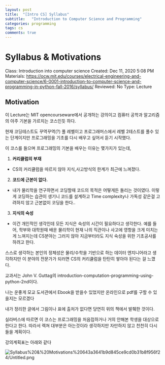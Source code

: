 ```yaml
---
layout: post
title:  "[Intro CS] Syllabus"
subtitle:   "Introduction to Computer Science and Programming"
categories: programming
tags: cs
comments: true
---
```

# Syllabus & Motivations

Class: Introduction into computer science
Created: Dec 11, 2020 5:08 PM
Materials: https://ocw.mit.edu/courses/electrical-engineering-and-computer-science/6-0001-introduction-to-computer-science-and-programming-in-python-fall-2016/syllabus/
Reviewed: No
Type: Lecture

## Motivation

이 Lecture는 MIT opencourseware에서 공개하는 강의이고 컴퓨터 공학과 알고리즘의 아주 기본을 가르치는 코스인듯 하다.

현재 코딩테스트도 꾸역꾸역(?) 풀 레벨이고 프로그래머스에서 레벨 2테스트를 풀수 있는 단계이지만 프로그래밍을 기초를 다시 배우고 싶어서 듣기 시작했다.

이 코스를 들으며 프로그래밍의 기본을 배우는 이유는 몇가지가 있는데, 

1. **커리큘럼의 부재**
- CS의 커리큘럼을 따르지 않아 지식,사고방식의 한계가 최근에 느껴졌다. 
2. **코드에 근본이 없다.**
- 내가 물리학을 연구하면서 코딩할때 코드의 목적은 어떻게든 돌리는 것이였다. 이렇게 코딩하는 습관이 생기니 코드를 설계하고 Time complexity나 가독성 같은걸 고려하지 않고 근본없이 코딩을 한다.. 
3. **지식의 숙성**
- 이건 개인적인 생각인데 모든 지식은 숙성의 시간이 필요하다고 생각한다. 예를 들어, 학부와 대학원때 배운 물리학이 현재 나의 직관이나 사고에 영항을 크게 미치는게 느껴지는데 CS분야는 그러지 않아 지금부터라도 지식 숙성을 위한 기초공사를 하려고 한다.  

스스로 생각하는 본인의 정체성은 물리/수학을 기반으로 하는 데이터 엔지니어라고 생각하지만 이 분야의 전문가가 되러면 CS의 커리큘럼을 탄탄히 쌓아야 된다는 걸 느꼈다. 

교과서는 John V. Guttag의 introduction-computation-programming-using-python-2nd이다.

나는 운좋게 모교 도서관에서 Ebook을 받을수 있었지만 온라인으로 pdf를 구할 수 있을지는 모르겠다

내가 정리한 글에서 그림이나 표에 출처가 없다면 당연히 위의 책에서 발췌한 것이다. 

실라버스에 따르면 이 코스는 프로그래밍을 처음접하거나 거의 안해본 학생을 대상으로 한다고 한다.
따라서 렉쳐 대부분은 아는것이라 생각하지만 자만하지 않고 천천히 다시 들을 계획이다.

강의계획표는 아래와 같다

 

![Syllabus%20&%20Motivations%20643a3641b9d845ce9cd0b31b8f956f24/Untitled.png](Syllabus%20&%20Motivations%20643a3641b9d845ce9cd0b31b8f956f24/Untitled.png)